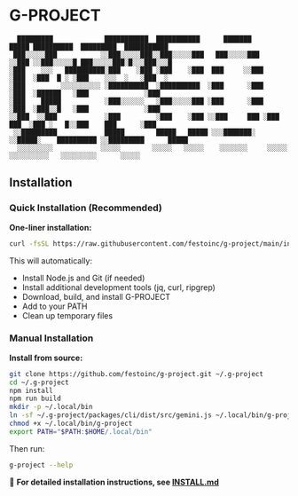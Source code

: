 # G-PROJECT

```
  █████████             ███████████  ███████████      ███████         █████ ██████████  █████████  ███████████
 ███░░░░░███           ░░███░░░░░███░░███░░░░░███   ███░░░░░███      ░░███ ░░███░░░░░█ ███░░░░░███░█░░░███░░░█
░███    ░░░   ██████████░███    ░███ ░███    ░███  ███     ░░███      ░███  ░███  █ ░ ░███    ░░░  ░   ░███  ░
░███         ░░░░░░░░░░ ░██████████  ░██████████  ░███      ░███      ░███  ░██████   ░███              ░███
░███    █████           ░███░░░░░░   ░███░░░░░███ ░███      ░███      ░███  ░███░░█   ░███              ░███
░░███  ░░███            ░███         ░███    ░███ ░░███     ███ ░███   ███  ░███ ░   █░░███    ███      ░███
 ░░█████████            █████        █████   █████ ░░░███████░  ░░█████░    ██████████ ░░█████████      █████
  ░░░░░░░░░            ░░░░░        ░░░░░   ░░░░░    ░░░░░░░     ░░░░░    ░░░░░░░░░░   ░░░░░░░░░      ░░░░░
```

## Installation

### Quick Installation (Recommended)

**One-liner installation:**
```bash
curl -fsSL https://raw.githubusercontent.com/festoinc/g-project/main/install.sh | bash
```

This will automatically:
- Install Node.js and Git (if needed)
- Install additional development tools (jq, curl, ripgrep)
- Download, build, and install G-PROJECT
- Add to your PATH
- Clean up temporary files

### Manual Installation

**Install from source:**
```bash
git clone https://github.com/festoinc/g-project.git ~/.g-project
cd ~/.g-project
npm install
npm run build
mkdir -p ~/.local/bin
ln -sf ~/.g-project/packages/cli/dist/src/gemini.js ~/.local/bin/g-project
chmod +x ~/.local/bin/g-project
export PATH="$PATH:$HOME/.local/bin"
```

Then run:
```bash
g-project --help
```

📖 **For detailed installation instructions, see [INSTALL.md](INSTALL.md)**

